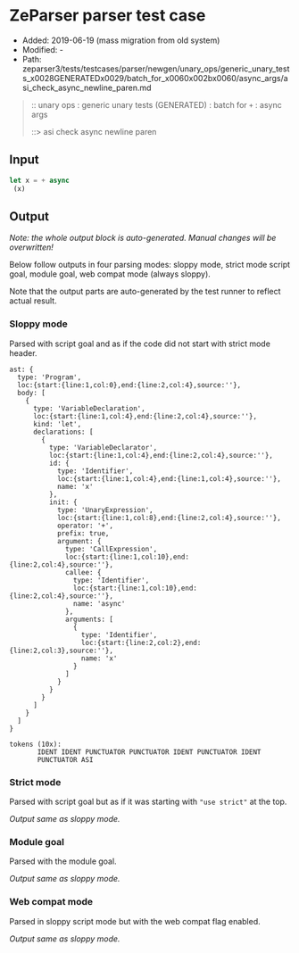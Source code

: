 # ZeParser parser test case

- Added: 2019-06-19 (mass migration from old system)
- Modified: -
- Path: zeparser3/tests/testcases/parser/newgen/unary_ops/generic_unary_tests_x0028GENERATEDx0029/batch_for_x0060x002bx0060/async_args/asi_check_async_newline_paren.md

> :: unary ops : generic unary tests (GENERATED) : batch for `+` : async args
>
> ::> asi check async newline paren

## Input

`````js
let x = + async 
 (x)
`````

## Output

_Note: the whole output block is auto-generated. Manual changes will be overwritten!_

Below follow outputs in four parsing modes: sloppy mode, strict mode script goal, module goal, web compat mode (always sloppy).

Note that the output parts are auto-generated by the test runner to reflect actual result.

### Sloppy mode

Parsed with script goal and as if the code did not start with strict mode header.

`````
ast: {
  type: 'Program',
  loc:{start:{line:1,col:0},end:{line:2,col:4},source:''},
  body: [
    {
      type: 'VariableDeclaration',
      loc:{start:{line:1,col:4},end:{line:2,col:4},source:''},
      kind: 'let',
      declarations: [
        {
          type: 'VariableDeclarator',
          loc:{start:{line:1,col:4},end:{line:2,col:4},source:''},
          id: {
            type: 'Identifier',
            loc:{start:{line:1,col:4},end:{line:1,col:4},source:''},
            name: 'x'
          },
          init: {
            type: 'UnaryExpression',
            loc:{start:{line:1,col:8},end:{line:2,col:4},source:''},
            operator: '+',
            prefix: true,
            argument: {
              type: 'CallExpression',
              loc:{start:{line:1,col:10},end:{line:2,col:4},source:''},
              callee: {
                type: 'Identifier',
                loc:{start:{line:1,col:10},end:{line:2,col:4},source:''},
                name: 'async'
              },
              arguments: [
                {
                  type: 'Identifier',
                  loc:{start:{line:2,col:2},end:{line:2,col:3},source:''},
                  name: 'x'
                }
              ]
            }
          }
        }
      ]
    }
  ]
}

tokens (10x):
       IDENT IDENT PUNCTUATOR PUNCTUATOR IDENT PUNCTUATOR IDENT
       PUNCTUATOR ASI
`````

### Strict mode

Parsed with script goal but as if it was starting with `"use strict"` at the top.

_Output same as sloppy mode._

### Module goal

Parsed with the module goal.

_Output same as sloppy mode._

### Web compat mode

Parsed in sloppy script mode but with the web compat flag enabled.

_Output same as sloppy mode._
